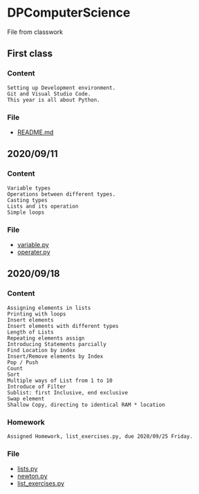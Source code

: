 # DPComputerScience
File from classwork
## First class
### Content
    Setting up Development environment. 
    Git and Visual Studio Code.
    This year is all about Python.
### File
+ [README.md](README.md)
## 2020/09/11
### Content
    Variable types
    Operations between different types.
    Casting types
    Lists and its operation
    Simple loops
### File
+ [variable.py](variable.py)
+ [operater.py](operater.py)
## 2020/09/18
### Content
    Assigning elements in lists
    Printing with loops
    Insert elements
    Insert elements with different types
    Length of Lists
    Repeating elements assign
    Introducing Statements parcially
    Find Location by index
    Insert/Remove elements by Index
    Pop / Push
    Count
    Sort
    Multiple ways of List from 1 to 10
    Introduce of Filter
    Sublist: first Inclusive, end exclusive
    Swap element
    Shallow Copy, directing to identical RAM * location
### Homework
    Assigned Homework, list_exercises.py, due 2020/09/25 Friday.
### File
+ [lists.py](lists.py)
+ [newton.py](newton.py)
+ [list_exercises.py](list_exercises.py)

    
    